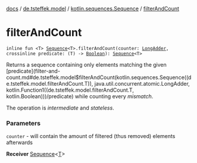 [docs](../../index.md) / [de.tsteffek.model](../index.md) / [kotlin.sequences.Sequence](index.md) / [filterAndCount](./filter-and-count.md)

# filterAndCount

`inline fun <T> `[`Sequence`](https://kotlinlang.org/api/latest/jvm/stdlib/kotlin.sequences/-sequence/index.html)`<T>.filterAndCount(counter: `[`LongAdder`](https://docs.oracle.com/javase/8/docs/api/java/util/concurrent/atomic/LongAdder.html)`, crossinline predicate: (T) -> `[`Boolean`](https://kotlinlang.org/api/latest/jvm/stdlib/kotlin/-boolean/index.html)`): `[`Sequence`](https://kotlinlang.org/api/latest/jvm/stdlib/kotlin.sequences/-sequence/index.html)`<T>`

Returns a sequence containing only elements matching the given [predicate](filter-and-count.md#de.tsteffek.model$filterAndCount(kotlin.sequences.Sequence((de.tsteffek.model.filterAndCount.T)), java.util.concurrent.atomic.LongAdder, kotlin.Function1((de.tsteffek.model.filterAndCount.T, kotlin.Boolean)))/predicate)
while counting every *mismatch*.

The operation is *intermediate* and *stateless*.

### Parameters

`counter` - will contain the amount of filtered (thus removed) elements
afterwards

**Receiver**
[Sequence](https://kotlinlang.org/api/latest/jvm/stdlib/kotlin.sequences/-sequence/index.html)&lt;[T](filter-and-count.md#T)&gt;

